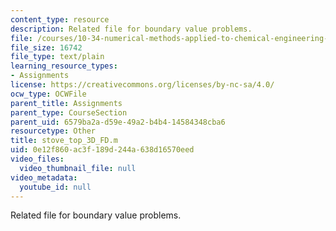 ```yaml
---
content_type: resource
description: Related file for boundary value problems.
file: /courses/10-34-numerical-methods-applied-to-chemical-engineering-fall-2005/0e12f860ac3f189d244a638d16570eed_stove_top_3D_FD.m
file_size: 16742
file_type: text/plain
learning_resource_types:
- Assignments
license: https://creativecommons.org/licenses/by-nc-sa/4.0/
ocw_type: OCWFile
parent_title: Assignments
parent_type: CourseSection
parent_uid: 6579ba2a-d59e-49a2-b4b4-14584348cba6
resourcetype: Other
title: stove_top_3D_FD.m
uid: 0e12f860-ac3f-189d-244a-638d16570eed
video_files:
  video_thumbnail_file: null
video_metadata:
  youtube_id: null
---
```

Related file for boundary value problems.